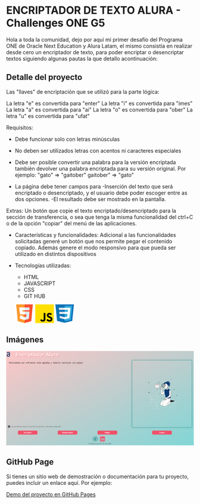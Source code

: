 # ENCRIPTADOR DE TEXTO ALURA - Challenges ONE G5

Hola a toda la comunidad, dejo por aquí mi primer desafío del Programa ONE de Oracle Next Education y Alura Latam, el mismo consistía en realizar desde cero un encriptador de texto, para poder encriptar o desencriptar textos siguiendo algunas pautas la que detallo acontinuación:

## Detalle del proyecto

Las "llaves" de encriptación que se utilizó para la parte lógica:

La letra "e" es convertida para "enter"
La letra "i" es convertida para "imes"
La letra "a" es convertida para "ai"
La letra "o" es convertida para "ober"
La letra "u" es convertida para "ufat"

Requisitos:

- Debe funcionar solo con letras minúsculas
- No deben ser utilizados letras con acentos ni caracteres especiales
- Debe ser posible convertir una palabra para la versión encriptada también devolver una palabra encriptada para su versión original.
    Por ejemplo:
    "gato" => "gaitober"
    gaitober" => "gato"

- La página debe tener campos para
    -Inserción del texto que será encriptado o desencriptado, y el usuario debe poder escoger entre as dos opciones.
    -El resultado debe ser mostrado en la pantalla.

Extras:
Un botón que copie el texto encriptado/desencriptado para la sección de transferencia, o sea que tenga la misma funcionalidad del ctrl+C o de la opción "copiar" del menú de las aplicaciones.

- Características y funcionalidades:
    Adicional a las funcionalidades solicitadas generé un botón que nos permite pegar el contenido copiado. Además genere el modo responsivo para que pueda ser     utilizado en distintos dispositivos
    
- Tecnologías utilizadas:
     - HTML 
     - JAVASCRIPT
     - CSS
     - GIT HUB


     <img src="/img/html.svg" alt="logo HTML" width="50" height="50">     <img src="/img/js.svg" alt="logo JavaScript" width="50" height="50">       <img src="/img/css3.svg" alt="logo CSS" width="50" height="50">

## Imágenes

![Captura de pantalla del proyecto](/img/Encriptador.png)

## GitHub Page

Si tienes un sitio web de demostración o documentación para tu proyecto, puedes incluir un enlace aquí. Por ejemplo:

[Demo del proyecto en GitHub Pages](https://nahirolivera.github.io/Encriptador-Texto---Alura-Challenges-ONE-G5/)

